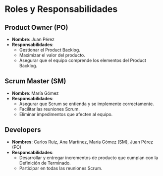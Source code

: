 # Roles y Responsabilidades

## Product Owner (PO)
- **Nombre**: Juan Pérez
- **Responsabilidades**:
  - Gestionar el Product Backlog.
  - Maximizar el valor del producto.
  - Asegurar que el equipo comprende los elementos del Product Backlog.

## Scrum Master (SM)
- **Nombre**: María Gómez
- **Responsabilidades**:
  - Asegurar que Scrum se entienda y se implemente correctamente.
  - Facilitar las reuniones Scrum.
  - Eliminar impedimentos que afecten al equipo.

## Developers
- **Nombres**: Carlos Ruiz, Ana Martínez, María Gómez (SM), Juan Pérez (PO)
- **Responsabilidades**:
  - Desarrollar y entregar incrementos de producto que cumplan con la Definición de Terminado.
  - Participar en todas las reuniones Scrum.
